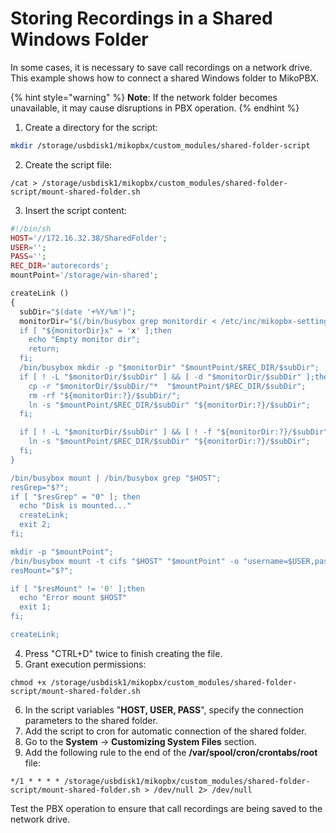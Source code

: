 # Storing Recordings in a Shared Windows Folder

In some cases, it is necessary to save call recordings on a network drive. This example shows how to connect a shared Windows folder to MikoPBX.

{% hint style="warning" %}
**Note**: If the network folder becomes unavailable, it may cause disruptions in PBX operation.
{% endhint %}

1. Create a directory for the script:

```bash
mkdir /storage/usbdisk1/mikopbx/custom_modules/shared-folder-script
```

2. Create the script file:

```
/cat > /storage/usbdisk1/mikopbx/custom_modules/shared-folder-script/mount-shared-folder.sh
```

3. Insert the script content:

```php
#!/bin/sh
HOST='//172.16.32.38/SharedFolder';
USER='';
PASS='';
REC_DIR='autorecords';
mountPoint='/storage/win-shared';

createLink ()
{
  subDir="$(date '+%Y/%m')";
  monitorDir="$(/bin/busybox grep monitordir < /etc/inc/mikopbx-settings.json | /bin/busybox cut -f 4 -d '"')";
  if [ "${monitorDir}x" = 'x' ];then
    echo "Empty monitor dir";
    return;
  fi;
  /bin/busybox mkdir -p "$monitorDir" "$mountPoint/$REC_DIR/$subDir";
  if [ ! -L "$monitorDir/$subDir" ] && [ -d "$monitorDir/$subDir" ];then
    cp -r "$monitorDir/$subDir/"*  "$mountPoint/$REC_DIR/$subDir";
    rm -rf "${monitorDir:?}/$subDir/";
    ln -s "$mountPoint/$REC_DIR/$subDir" "${monitorDir:?}/$subDir";
  fi;

  if [ ! -L "$monitorDir/$subDir" ] && [ ! -f "${monitorDir:?}/$subDir" ]; then
    ln -s "$mountPoint/$REC_DIR/$subDir" "${monitorDir:?}/$subDir";
  fi;
}

/bin/busybox mount | /bin/busybox grep "$HOST";
resGrep="$?";
if [ "$resGrep" = "0" ]; then
  echo "Disk is mounted..."
  createLink;
  exit 2;
fi;

mkdir -p "$mountPoint";
/bin/busybox mount -t cifs "$HOST" "$mountPoint" -o "username=$USER,password=$PASS,vers=2.0"
resMount="$?";

if [ "$resMount" != '0' ];then
  echo "Error mount $HOST"
  exit 1;
fi;

createLink;

```

4. Press "CTRL+D" twice to finish creating the file.
5. Grant execution permissions:

```
chmod +x /storage/usbdisk1/mikopbx/custom_modules/shared-folder-script/mount-shared-folder.sh
```

6. In the script variables "**HOST, USER, PASS**", specify the connection parameters to the shared folder.
7. Add the script to cron for automatic connection of the shared folder.
8. Go to the **System** → **Customizing System Files** section.
9. Add the following rule to the end of the **/var/spool/cron/crontabs/root** file:

```
*/1 * * * * /storage/usbdisk1/mikopbx/custom_modules/shared-folder-script/mount-shared-folder.sh > /dev/null 2> /dev/null
```

Test the PBX operation to ensure that call recordings are being saved to the network drive.
